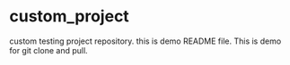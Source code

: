 # custom_project
custom testing project repository.
this is demo README file.
This is demo for git clone and pull.
